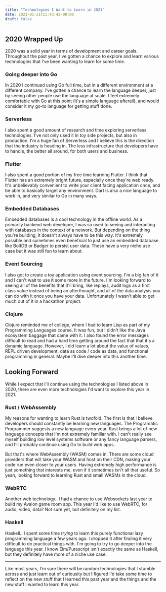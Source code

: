 ```yaml
---
title: "Technologies I Want to Learn in 2021"
date: 2021-01-21T21:43:42-08:00
draft: false
---
```


## 2020 Wrapped Up

2020 was a solid year in terms of development and career goals. Throughout the past year, I've gotten a chance to explore and learn various technologies that I've been wanting to learn for some time.

### Going deeper into Go

In 2020 I continued using Go full time, but in a different environment at a different company. I've gotten a chance to learn the language deeper, just by seeing other people use the language at scale. I feel extremely comfortable with Go at this point (it's a simple language afterall), and would consider it my go-to language for getting stuff done.

### Serverless

I also spent a good amount of research and time exploring serverless technologies. I've not only used it in toy side projects, but also in production. I'm a huge fan of Serverless and I believe this is the direction that the industry is heading in. The less infrastructure that developers have to handle, the better all around, for both users and business.

### Flutter

I also spent a good portion of my free time learning Flutter. I think that Flutter has an extremely bright future, especially once they're web ready. It's unbelievably convenient to write your client facing application once, and be able to basically target any environment. Dart is also a nice language to work in, and very similar to Go in many ways.

### Embedded Databases

Embedded databases is a cool technology in the offline world. As a primarily backend web developer, I was so used to seeing and interacting with databases in the context of a network. But depending on the thing you're building, it doesn't always have to be this way. It's extremely possible and sometimes even beneficial to just use an embedded database like BoltDB or Badger to persist user data. These have a very niche use case but it was still fun to learn about.

### Event Sourcing

I also got to create a toy application using event sourcing. I'm a big fan of it and I can't wait to use it some more in the future. I'm looking forward to seeing all of the benefits that it'll bring, like replays, audit logs as a first class value instead of being an afterthought, and all of the data analysis you can do with it once you have your data. Unfortunately I wasn't able to get much out of it in a hackathon project.

### Clojure

Clojure reminded me of college, where I had to learn Lisp as part of my Programming Languages course. It was fun, but I didn't like the Java ecosystem baggage that came with it. I also found the error messages difficult to read and had a hard time getting around the fact that that it's a dynamic language. However, I did learn a lot about the value of values, REPL driven development, data as code / code as data, and functional programming in general. Maybe I'll dive deeper into this another time.

## Looking Forward

While I expect that I'll continue using the technologies I listed above in 2020, there are even more technologies I'd want to explore this year in 2021.

### Rust / WebAssembly

My reasons for wanting to learn Rust is twofold. The first is that I believe developers should constantly be learning new languages. The Programatic Programmer suggests a new language every year. Rust brings a lot of new language concepts that I'm not extremely familiar with. I can't really see myself building low level systems software or any fancy language parsers, and I'll probably continue using Go to build web apps.

But that's where WebAssembly (WASM) comes in. There are some cloud providers that will take your WASM and host on their CDN, making your code run even closer to your users. Having extremely high performance is just something that interests me, even if it sometimes isn't all that useful. So yeah, looking forward to learning Rust and small WASMs in the cloud.

### WebRTC

Another web technology.. I had a chance to use Websockets last year to build my Avalon game room app. This year I'd like to use WebRTC, for audio, video, data? Not sure yet, but definitely on my list.

### Haskell

Haskell.. I spent some time _trying_ to learn this purely functional lazy programming language a few years ago. I dropped it after finding it very difficult to do practical things with. I'm going to try to go deeper into the language this year. I know Elm/Purescript isn't exactly the same as Haskell, but they definitely have more of a niche use case.

---

Like most years, I'm sure there will be random technologies that I stumble across and just learn out of curiousity but I figured I'd take some time to reflect on the new stuff that I learned this past year and the things and the new stuff I wanted to learn this year.

